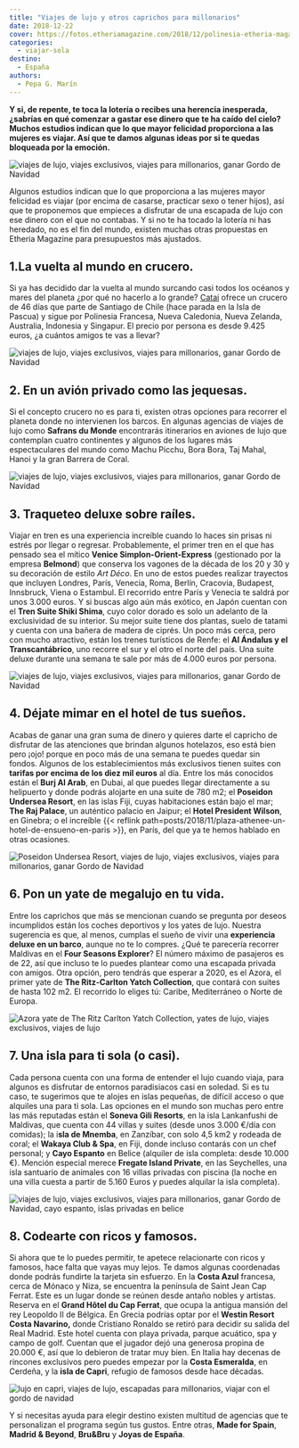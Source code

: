 ```yaml
---
title: "Viajes de lujo y otros caprichos para millonarios"
date: 2018-12-22
cover: https://fotos.etheriamagazine.com/2018/12/polinesia-etheria-magazine-e1577003544324.jpg
categories: 
  - viajar-sola
destino: 
  - España
authors: 
  - Pepa G. Marín
---
```


**Y si, de repente, te toca la lotería o recibes una herencia inesperada, ¿sabrías en 
qué comenzar a gastar ese dinero que te ha caído del cielo? Muchos estudios indican que 
lo que mayor felicidad proporciona a las mujeres es viajar. Así que te damos algunas 
ideas por si te quedas bloqueada por la emoción.** 

![viajes de lujo, viajes exclusivos, viajes para millonarios, ganar Gordo de Navidad](https://fotos.etheriamagazine.com/2018/12/polinesia-etheria-magazine.jpg "Relájate en la Polinesia Francesa.")

Algunos estudios indican que lo que proporciona a las mujeres mayor felicidad es viajar 
(por encima de casarse, practicar sexo o tener hijos), así que te proponemos que 
empieces a disfrutar de una escapada de lujo con ese dinero con el que no contabas. Y si 
no te ha tocado la lotería ni has heredado, no es el fin del mundo, existen muchas otras 
propuestas en Etheria Magazine para presupuestos más ajustados. 

## 1.La vuelta al mundo en crucero.

Si ya has decidido dar la vuelta al mundo surcando casi todos los océanos y mares del 
planeta ¿por qué no hacerlo a lo grande? 
[Catai](https://www.catai.es/viajes/crucero-vuelta-al-mundo.html) ofrece un crucero de 
46 días que parte de Santiago de Chile (hace parada en la Isla de Pascua) y sigue por 
Polinesia Francesa, Nueva Caledonia, Nueva Zelanda, Australia, Indonesia y Singapur. El 
precio por persona es desde 9.425 euros, ¿a cuántos amigos te vas a llevar? 

![viajes de lujo, viajes exclusivos, viajes para millonarios, ganar Gordo de Navidad](https://fotos.etheriamagazine.com/2018/12/crucero-etheria-magazine.jpg "Desconectar en un crucero.")

## 2\. En un avión privado como las jequesas.

Si el concepto crucero no es para ti, existen otras opciones para recorrer el planeta 
donde no intervienen los barcos. En algunas agencias de viajes de lujo como **Safrans du 
Monde** encontrarás itinerarios en aviones de lujo que contemplan cuatro continentes y 
algunos de los lugares más espectaculares del mundo como Machu Picchu, Bora Bora, Taj 
Mahal, Hanoi y la gran Barrera de Coral. 

![viajes de lujo, viajes exclusivos, viajes para millonarios, ganar Gordo de Navidad](https://fotos.etheriamagazine.com/2018/12/Premiere1.jpg "Aviones de lujo para dar la vuelta al mundo.")

## 3\. Traqueteo deluxe sobre raíles.

Viajar en tren es una experiencia increíble cuando lo haces sin prisas ni estrés por 
llegar o regresar. Probablemente, el primer tren en el que has pensado sea el mítico 
**Venice Simplon-Orient-Express** (gestionado por la empresa **Belmond**) que conserva 
los vagones de la década de los 20 y 30 y su decoración de estilo _Art Déco_. En uno de 
estos puedes realizar trayectos que incluyen Londres, París, Venecia, Roma, Berlín, 
Cracovia, Budapest, Innsbruck, Viena o Estambul. El recorrido entre París y Venecia te 
saldrá por unos 3.000 euros. Y si buscas algo aún más exótico, en Japón cuentan con el 
**Tren Suite Shiki Shima**, cuyo color dorado es solo un adelanto de la exclusividad de 
su interior. Su mejor suite tiene dos plantas, suelo de tatami y cuenta con una bañera 
de madera de ciprés. Un poco más cerca, pero con mucho atractivo, están los trenes 
turísticos de Renfe: el **Al Ándalus y el Transcantábrico**, uno recorre el sur y el 
otro el norte del país. Una suite deluxe durante una semana te sale por más de 4.000 
euros por persona. 

![viajes de lujo, viajes exclusivos, viajes para millonarios, ganar Gordo de Navidad](https://fotos.etheriamagazine.com/2018/12/tren-lujo-japones.jpg "© Tren Suite Shiki Shima.")

## 4\. Déjate mimar en el hotel de tus sueños.

Acabas de ganar una gran suma de dinero y quieres darte el capricho de disfrutar de las 
atenciones que brindan algunos hotelazos, eso está bien pero ¡ojo! porque en poco más de 
una semana te puedes quedar sin fondos. Algunos de los establecimientos más exclusivos 
tienen suites con **tarifas por encima de los diez mil euros** al día. Entre los más 
conocidos están el **Burj Al Arab**, en Dubai, al que puedes llegar directamente a su 
helipuerto y donde podrás alojarte en una suite de 780 m2; el **Poseidon Undersea 
Resort**, en las islas Fiji, cuyas habitaciones están bajo el mar; **The Raj Palace**, 
un auténtico palacio en Jaipur; el **Hotel President Wilson**, en Ginebra; o el 
increíble {{< reflink path=posts/2018/11/plaza-athenee-un-hotel-de-ensueno-en-paris >}}, 
en París, del que ya te hemos hablado en otras ocasiones. 

![Poseidon Undersea Resort, viajes de lujo, viajes exclusivos, viajes para millonarios, ganar Gordo de Navidad](https://fotos.etheriamagazine.com/2018/12/Poseidon-Undersea-Resort.jpg "© Poseidon Undersea Resort.")

## 6\. Pon un yate de megalujo en tu vida.

Entre los caprichos que más se mencionan cuando se pregunta por deseos incumplidos están 
los coches deportivos y los yates de lujo. Nuestra sugerencia es que, al menos, cumplas 
el sueño de vivir una **experiencia deluxe en un barco**, aunque no te lo compres. ¿Qué 
te parecería recorrer Maldivas en el **Four Seasons Explorer**? El número máximo de 
pasajeros es de 22, así que incluso te lo puedes plantear como una escapada privada con 
amigos. Otra opción, pero tendrás que esperar a 2020, es el Azora, el primer yate de 
**The Ritz-Carlton Yatch Collection**, que contará con suites de hasta 102 m2. El 
recorrido lo eliges tú: Caribe, Mediterráneo o Norte de Europa. 

![Azora yate de The Ritz Carlton Yatch Collection, yates de lujo, viajes exclusivos, viajes de lujo](https://fotos.etheriamagazine.com/2018/12/yate-lujo-etheria-magazine.jpeg "Azora es el primer yate de The Ritz-Carlton Yatch Collection.")

## 7\. Una isla para ti sola (o casi).

Cada persona cuenta con una forma de entender el lujo cuando viaja, para algunos es 
disfrutar de entornos paradisiacos casi en soledad. Si es tu caso, te sugerimos que te 
alojes en islas pequeñas, de difícil acceso o que alquiles una para ti sola. Las 
opciones en el mundo son muchas pero entre las más reputadas están el **Soneva Gili 
Resorts**, en la isla Lankanfushi de Maldivas, que cuenta con 44 villas y suites (desde 
unos 3.000 €/día con comidas); la i**sla de Mnemba**, en Zanzíbar, con solo 4,5 km2 y 
rodeada de coral; el **Wakaya Club & Spa**, en Fiji, donde incluso contarás con un chef 
personal; y **Cayo Espanto** en Belice (alquiler de isla completa: desde 10.000 €). 
Mención especial merece **Fregate Island Private**, en las Seychelles, una isla 
santuario de animales con 16 villas privadas con piscina (la noche en una villa cuesta a 
partir de 5.160 Euros y puedes alquilar la isla completa). 

![viajes de lujo, viajes exclusivos, viajes para millonarios, ganar Gordo de Navidad, cayo espanto, islas privadas en belice](https://fotos.etheriamagazine.com/2018/12/Isla-CayoEspanto-Belize-1.jpg "Cayo Espanto, en Belice.")

## 8\. Codearte con ricos y famosos.

Si ahora que te lo puedes permitir, te apetece relacionarte con ricos y famosos, hace 
falta que vayas muy lejos. Te damos algunas coordenadas donde podrás fundirte la tarjeta 
sin esfuerzo. En la **Costa Azul** francesa, cerca de Mónaco y Niza, se encuentra la 
península de Saint Jean Cap Ferrat. Este es un lugar donde se reúnen desde antaño nobles 
y artistas. Reserva en el **Grand Hôtel du Cap Ferrat**, que ocupa la antigua mansión 
del rey Leopoldo II de Bélgica. En Grecia podrías optar por el **Westin Resort Costa 
Navarino,** donde Cristiano Ronaldo se retiró para decidir su salida del Real Madrid. 
Este hotel cuenta con playa privada, parque acuático, spa y campo de golf. Cuentan que 
el jugador dejó una generosa propina de 20.000 €, así que lo debieron de tratar muy 
bien. En Italia hay decenas de rincones exclusivos pero puedes empezar por la **Costa 
Esmeralda**, en Cerdeña, y la **isla de Capri**, refugio de famosos desde hace décadas. 

![lujo en capri, viajes de lujo, escapadas para millonarios, viajar con el gordo de navidad](https://fotos.etheriamagazine.com/2018/12/capri-viajes-lujo.jpg "Viaje de lujo a Capri.")

Y si necesitas ayuda para elegir destino existen multitud de agencias que te 
personalizan el programa según tus gustos. Entre otras, **Made for Spain**, **Madrid & 
Beyond**, **Bru&Bru** y **Joyas de España**.

